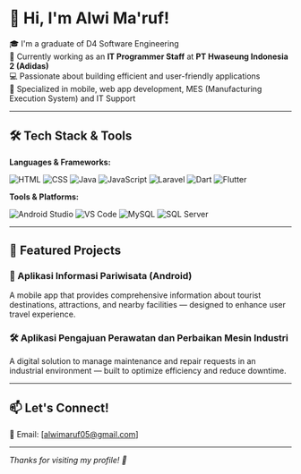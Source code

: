 # 👋 Hi, I'm Alwi Ma'ruf!

🎓 I'm a graduate of D4 Software Engineering  
💼 Currently working as an **IT Programmer Staff** at **PT Hwaseung Indonesia 2 (Adidas)**  
💻 Passionate about building efficient and user-friendly applications  
📱 Specialized in mobile, web app development, MES (Manufacturing Execution System) and IT Support

---

## 🛠️ Tech Stack & Tools

**Languages & Frameworks:**

![HTML](https://img.shields.io/badge/-HTML5-E34F26?style=flat&logo=html5&logoColor=white)
![CSS](https://img.shields.io/badge/-CSS3-1572B6?style=flat&logo=css3)
![Java](https://img.shields.io/badge/-Java-007396?style=flat&logo=java)
![JavaScript](https://img.shields.io/badge/-JavaScript-F7DF1E?style=flat&logo=javascript&logoColor=black)
![Laravel](https://img.shields.io/badge/-Laravel-F55247?style=flat&logo=laravel&logoColor=white)
![Dart](https://img.shields.io/badge/-Dart-0175C2?style=flat&logo=dart)
![Flutter](https://img.shields.io/badge/-Flutter-02569B?style=flat&logo=flutter)

**Tools & Platforms:**

![Android Studio](https://img.shields.io/badge/-Android%20Studio-3DDC84?style=flat&logo=android-studio&logoColor=white)
![VS Code](https://img.shields.io/badge/-VS%20Code-007ACC?style=flat&logo=visual-studio-code)
![MySQL](https://img.shields.io/badge/-MySQL-4479A1?style=flat&logo=mysql)
![SQL Server](https://img.shields.io/badge/-SQL%20Server-CC2927?style=flat&logo=microsoft-sql-server)

---

## 🚀 Featured Projects

### 📌 Aplikasi Informasi Pariwisata (Android)
A mobile app that provides comprehensive information about tourist destinations, attractions, and nearby facilities — designed to enhance user travel experience.

### 🛠️ Aplikasi Pengajuan Perawatan dan Perbaikan Mesin Industri
A digital solution to manage maintenance and repair requests in an industrial environment — built to optimize efficiency and reduce downtime.

---

## 📫 Let's Connect!
 
📧 Email: [alwimaruf05@gmail.com]

---

*Thanks for visiting my profile! 🚀*

